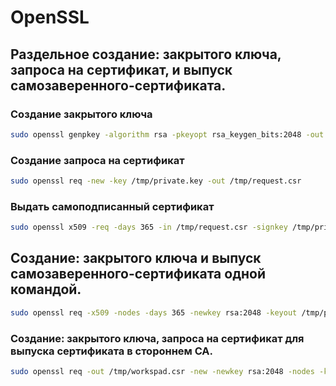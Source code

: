 # OpenSSL

## Раздельное создание: закрытого ключа, запроса на сертификат, и выпуск самозаверенного-сертификата.

### Создание закрытого ключа

```bash
sudo openssl genpkey -algorithm rsa -pkeyopt rsa_keygen_bits:2048 -out /tmp/private.key  
```

### Создание запроса на сертификат

```bash
sudo openssl req -new -key /tmp/private.key -out /tmp/request.csr  
```

### Выдать самоподписанный сертификат

```bash
sudo openssl x509 -req -days 365 -in /tmp/request.csr -signkey /tmp/private.key -out /tmp/public_cert.crt
```

## Создание: закрытого ключа и выпуск самозаверенного-сертификата одной командой.

```bash
sudo openssl req -x509 -nodes -days 365 -newkey rsa:2048 -keyout /tmp/private.key -out /tmp/public_cert.crt
```

### Cоздание: закрытого ключа, запроса на сертификат для выпуска сертификата в стороннем CA.

```bash
sudo openssl req -out /tmp/workspad.csr -new -newkey rsa:2048 -nodes -keyout /tmp/private.key
```
